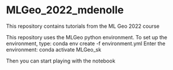 # MLGeo_2022_mdenolle
This repository contains tutorials from the ML Geo 2022 course


This repository uses the MLGeo python environment.
To set up the environment, type:
    conda env create -f environment.yml
Enter the environment:
    conda activate MLGeo_sk

Then you can start playing with the notebook

